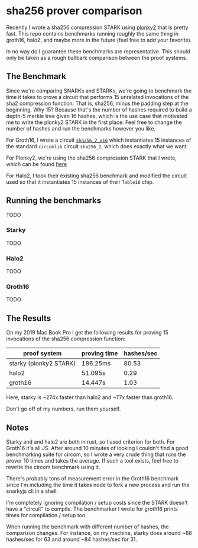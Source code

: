 # sha256 prover comparison

Recently I wrote a sha256 compression STARK using [plonky2](https://github.com/mir-protocol/plonky2) that is pretty fast. This repo contains benchmarks running roughly the same thing in groth16, halo2, and maybe more in the future (feel free to add your favorite).

In no way do I guarantee these benchmarks are representative. This should only be taken as a rough ballbark comparison between the proof systems.

## The Benchmark

Since we're comparing SNARKs and STARKs, we're going to benchmark the time it takes to prove a circuit that performs 15 unrelated invocations of the sha2 compression function. That is, sha256, minus the padding step at the beginning. Why 15? Because that's the number of hashes required to build a depth-5 merkle tree given 16 hashes, which is the use case that motivated me to write the plonky2 STARK in the first place. Feel free to change the number of hashes and run the benchmarks however you like.

For Groth16, I wrote a circuit [`sha256_2_x16`](todo) which instantiates 15 instances of the standard `circomlib` circuit `sha256_2`, which does exactly what we want.

For Plonky2, we're using the sha256 compression STARK that I wrote, which can be found [here](https://github.com/proxima-one/plonky2/tree/merkle-stark/merkle-stark/src/sha256_stark)

For Halo2, I took their existing sha256 benchmark and modified the circuit used so that it instantiates 15 instances of their `Table16` chip.

## Running the benchmarks

TODO

### Starky

TODO

### Halo2

TODO

### Groth16

TODO

## The Results

On my 2019 Mac Book Pro I get the following results for proving 15 invocations of the sha256 compression function:

| proof system           | proving time | hashes/sec |
|------------------------|--------------|------------|
| starky (plonky2 STARK) | 186.25ms     | 80.53      |
| halo2                  | 51.095s      | 0.29       |
| groth16                | 14.447s      | 1.03       |

Here, starky is ~274x faster than halo2 and ~77x faster than groth16.

Don't go off of my numbers, run them yourself.

## Notes

Starky and and halo2 are both in rust, so I used criterion for both. For Groth16 it's all JS. After around 10 minutes of looking I couldn't find a good benchmarking suite for circom, so I wrote a very crude thing that runs the prover 10 times and takes the average. If such a tool exists, feel free to rewrite the circom benchmark using it.

There's probably tons of measurement error in the Groth16 benchmark since I'm including the time it takes node to fork a new process and run the snarkyjs cli in a shell.

I'm completely ignoring compilation / setup costs since the STARK doesn't have a "circuit" to compile. The benchmarker I wrote for groth16 prints times for compilation / setup too.

When running the benchmark with different number of hashes, the comparison changes. For instance, on my machine, starky does around ~88 hashes/sec for 63 and around ~84 hashes/sec for 31.
